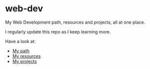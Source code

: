 # web-dev

My Web Development path, resources and projects, all at one place.

I regularly update this repo as I keep learning more.

Have a look at:

- [My path](path.md)
- [My resources](resources.md)
- [My projects](projects.md)
